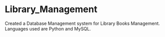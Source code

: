 # Library_Management
Created a Database Management system for Library Books Management. Languages used are Python and MySQL.
